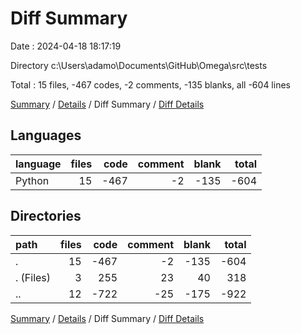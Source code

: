 # Diff Summary

Date : 2024-04-18 18:17:19

Directory c:\\Users\\adamo\\Documents\\GitHub\\Omega\\src\\tests

Total : 15 files,  -467 codes, -2 comments, -135 blanks, all -604 lines

[Summary](results.md) / [Details](details.md) / Diff Summary / [Diff Details](diff-details.md)

## Languages
| language | files | code | comment | blank | total |
| :--- | ---: | ---: | ---: | ---: | ---: |
| Python | 15 | -467 | -2 | -135 | -604 |

## Directories
| path | files | code | comment | blank | total |
| :--- | ---: | ---: | ---: | ---: | ---: |
| . | 15 | -467 | -2 | -135 | -604 |
| . (Files) | 3 | 255 | 23 | 40 | 318 |
| .. | 12 | -722 | -25 | -175 | -922 |

[Summary](results.md) / [Details](details.md) / Diff Summary / [Diff Details](diff-details.md)